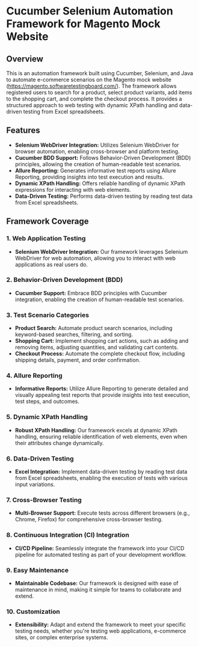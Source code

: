 # Cucumber Selenium Automation Framework for Magento Mock Website

## Overview

This is an automation framework built using Cucumber, Selenium, and Java to automate e-commerce scenarios on the Magento mock website (https://magento.softwaretestingboard.com/). The framework allows registered users to search for a product, select product variants, add items to the shopping cart, and complete the checkout process. It provides a structured approach to web testing with dynamic XPath handling and data-driven testing from Excel spreadsheets.

## Features

- **Selenium WebDriver Integration:** Utilizes Selenium WebDriver for browser automation, enabling cross-browser and platform testing.
- **Cucumber BDD Support:** Follows Behavior-Driven Development (BDD) principles, allowing the creation of human-readable test scenarios.
- **Allure Reporting:** Generates informative test reports using Allure Reporting, providing insights into test execution and results.
- **Dynamic XPath Handling:** Offers reliable handling of dynamic XPath expressions for interacting with web elements.
- **Data-Driven Testing:** Performs data-driven testing by reading test data from Excel spreadsheets.

## Framework Coverage

### 1. Web Application Testing
   - **Selenium WebDriver Integration:** Our framework leverages Selenium WebDriver for web automation, allowing you to interact with web applications as real users do.

### 2. Behavior-Driven Development (BDD)
   - **Cucumber Support:** Embrace BDD principles with Cucumber integration, enabling the creation of human-readable test scenarios.

### 3. Test Scenario Categories
   - **Product Search:** Automate product search scenarios, including keyword-based searches, filtering, and sorting.
   - **Shopping Cart:** Implement shopping cart actions, such as adding and removing items, adjusting quantities, and validating cart contents.
   - **Checkout Process:** Automate the complete checkout flow, including shipping details, payment, and order confirmation.

### 4. Allure Reporting
   - **Informative Reports:** Utilize Allure Reporting to generate detailed and visually appealing test reports that provide insights into test execution, test steps, and outcomes.

### 5. Dynamic XPath Handling
   - **Robust XPath Handling:** Our framework excels at dynamic XPath handling, ensuring reliable identification of web elements, even when their attributes change dynamically.

### 6. Data-Driven Testing
   - **Excel Integration:** Implement data-driven testing by reading test data from Excel spreadsheets, enabling the execution of tests with various input variations.

### 7. Cross-Browser Testing
   - **Multi-Browser Support:** Execute tests across different browsers (e.g., Chrome, Firefox) for comprehensive cross-browser testing.

### 8. Continuous Integration (CI) Integration
   - **CI/CD Pipeline:** Seamlessly integrate the framework into your CI/CD pipeline for automated testing as part of your development workflow.

### 9. Easy Maintenance
   - **Maintainable Codebase:** Our framework is designed with ease of maintenance in mind, making it simple for teams to collaborate and extend.

### 10. Customization
   - **Extensibility:** Adapt and extend the framework to meet your specific testing needs, whether you're testing web applications, e-commerce sites, or complex enterprise systems.
